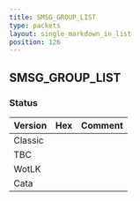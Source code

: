 ```yaml
---
title: SMSG_GROUP_LIST
type: packets
layout: single_markdown_in_list
position: 126
---
```


## SMSG_GROUP_LIST

### Status

Version | Hex | Comment
---------- | ---------- | ---------- 
Classic |  |  
TBC |  |  
WotLK |  |  
Cata |  |  
